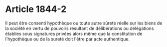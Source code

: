 # Article 1844-2

Il peut être consenti hypothèque ou toute autre sûreté réelle sur les biens de la société en vertu de pouvoirs résultant de délibérations ou délégations établies sous signatures privées alors même que la constitution de l'hypothèque ou de la sureté doit l'être par acte authentique.
